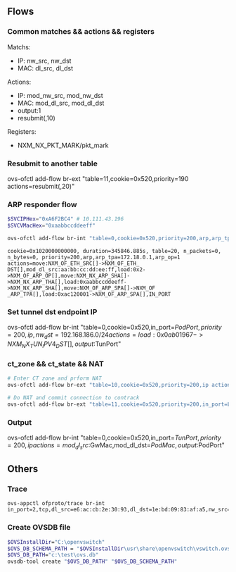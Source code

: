 

## Flows

### Common matches && actions && registers

Matchs:
- IP: nw_src, nw_dst
- MAC: dl_src, dl_dst

Actions:
- IP: mod_nw_src, mod_nw_dst
- MAC: mod_dl_src, mod_dl_dst
- output:1
- resubmit(,10)

Registers:
- NXM_NX_PKT_MARK/pkt_mark

### Resubmit to another table

ovs-ofctl add-flow br-ext "table=11,cookie=0x520,priority=190 actions=resubmit(,20)"

### ARP responder flow

``` powershell
$SVCIPHex="0xA6F2BC4" # 10.111.43.196
$SVCVMacHex="0xaabbccddeeff"

ovs-ofctl add-flow br-int "table=0,cookie=0x520,priority=200,arp,arp_tpa=$SVCIP,arp_op=1 actions=move:NXM_OF_ETH_SRC[]->NXM_OF_ETH_DST[],mod_dl_src:aa:bb:cc:dd:ee:ff,load:0x2->NXM_OF_ARP_OP[],move:NXM_NX_ARP_SHA[]->NXM_NX_ARP_THA[],load:$SVCVMacHex->NXM_NX_ARP_SHA[],move:NXM_OF_ARP_SPA[]->NXM_OF_ARP_TPA[],load:$SVCIPHex->NXM_OF_ARP_SPA[],IN_PORT"
```

```
cookie=0x1020000000000, duration=345846.885s, table=20, n_packets=0, n_bytes=0, priority=200,arp,arp_tpa=172.18.0.1,arp_op=1 actions=move:NXM_OF_ETH_SRC[]->NXM_OF_ETH_
DST[],mod_dl_src:aa:bb:cc:dd:ee:ff,load:0x2->NXM_OF_ARP_OP[],move:NXM_NX_ARP_SHA[]->NXM_NX_ARP_THA[],load:0xaabbccddeeff->NXM_NX_ARP_SHA[],move:NXM_OF_ARP_SPA[]->NXM_OF
_ARP_TPA[],load:0xac120001->NXM_OF_ARP_SPA[],IN_PORT
```

### Set tunnel dst endpoint IP

ovs-ofctl add-flow br-int "table=0,cookie=0x520,in_port=$PodPort,priority=200,ip,nw_dst=192.168.186.0/24 actions=load:0x0ab01967->NXM_NX_TUN_IPV4_DST[],output:$TunPort"

### ct_zone && ct_state && NAT

``` powershell
# Enter CT zone and prform NAT
ovs-ofctl add-flow br-ext "table=10,cookie=0x520,priority=200,ip actions=ct(table=11,zone=65520,nat)"

# Do NAT and commit connection to contrack
ovs-ofctl add-flow br-ext "table=11,cookie=0x520,priority=200,in_port=LOCAL,ip,nw_src=192.168.187.0/24,ct_state=+new+trk actions=ct(commit,table=20,zone=65520,nat(src=$NodeIP))"
```

### Output

ovs-ofctl add-flow br-int "table=0,cookie=0x520,in_port=$TunPort,priority=200,ip actions=mod_dl_src:$GwMac,mod_dl_dst=$PodMac,output:$PodPort"

## Others

### Trace

```
ovs-appctl ofproto/trace br-int  in_port=2,tcp,dl_src=e6:ac:cb:2e:30:93,dl_dst=1e:bd:09:83:af:a5,nw_src=10.244.1.1,nw_dst=10.244.1.8,tcp_dst=80,nw_ttl=255
```

### Create OVSDB file

``` bash
$OVSInstallDir="C:\openvswitch"
$OVS_DB_SCHEMA_PATH = "$OVSInstallDir\usr\share\openvswitch\vswitch.ovsschema"
$OVS_DB_PATH="c:\test\ovs.db"
ovsdb-tool create "$OVS_DB_PATH" "$OVS_DB_SCHEMA_PATH"
```

